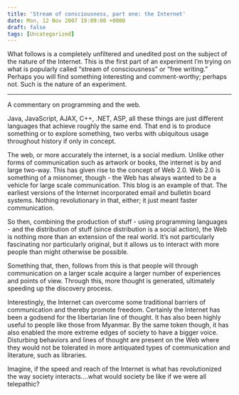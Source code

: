 ```yaml
---
title: 'Stream of consciousness, part one: the Internet'
date: Mon, 12 Nov 2007 19:09:00 +0000
draft: false
tags: [Uncategorized]
---
```


What follows is a completely unfiltered and unedited post on the subject of the nature of the Internet. This is the first part of an experiment I’m trying on what is popularly called “stream of consciousness” or “free writing.” Perhaps you will find something interesting and comment-worthy; perhaps not. Such is the nature of an experiment.

* * *

A commentary on programming and the web.

Java, JavaScript, AJAX, C++, .NET, ASP, all these things are just different languages that achieve roughly the same end. That end is to produce something or to explore something, two verbs with ubiquitous usage throughout history if only in concept.

The web, or more accurately the internet, is a social medium. Unlike other forms of communication such as artwork or books, the internet is by and large two-way. This has given rise to the concept of Web 2.0. Web 2.0 is something of a misnomer, though - the Web has always wanted to be a vehicle for large scale communication. This blog is an example of that. The earliest versions of the Internet incorporated email and bulletin board systems. Nothing revolutionary in that, either; it just meant faster communication.

So then, combining the production of stuff - using programming languages - and the distribution of stuff (since distribution is a social action), the Web is nothing more than an extension of the real world. It’s not particularly fascinating nor particularly original, but it allows us to interact with more people than might otherwise be possible.

Something that, then, follows from this is that people will through communication on a larger scale acquire a larger number of experiences and points of view. Through this, more thought is generated, ultimately speeding up the discovery process.

Interestingly, the Internet can overcome some traditional barriers of communication and thereby promote freedom. Certainly the Internet has been a godsend for the libertarian line of thought. It has also been highly useful to people like those from Myanmar. By the same token though, it has also enabled the more extreme edges of society to have a bigger voice. Disturbing behaviors and lines of thought are present on the Web where they would not be tolerated in more antiquated types of communication and literature, such as libraries.

Imagine, if the speed and reach of the Internet is what has revolutionized the way society interacts….what would society be like if we were all telepathic?